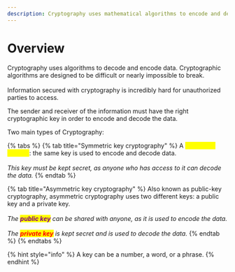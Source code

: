 ```yaml
---
description: Cryptography uses mathematical algorithms to encode and decode data.
---
```


# Overview

Cryptography uses algorithms to decode and encode data. Cryptographic algorithms are designed to be difficult or nearly impossible to break.\
\
Information secured with cryptography is incredibly hard for unauthorized parties to access.&#x20;

The sender and receiver of the information must have the right cryptographic key in order to encode and decode the data.&#x20;

Two main types of Cryptography:

{% tabs %}
{% tab title="Symmetric key cryptography" %}
A <mark style="color:yellow;">**single key system**</mark>: the same key is used to encode and decode data. \
\
_This key must be kept secret, as anyone who has access to it can decode the data._&#x20;
{% endtab %}

{% tab title="Asymmetric key cryptography" %}
Also known as public-key cryptography, asymmetric cryptography uses two different keys: a public key and a private key. \
\
_The <mark style="color:purple;">**public key**</mark> can be shared with anyone, as it is used to encode the data._ \
\
_The <mark style="color:red;">**private key**</mark> is kept secret and is used to decode the data._&#x20;
{% endtab %}
{% endtabs %}

{% hint style="info" %}
A key can be a number, a word, or a phrase.
{% endhint %}
